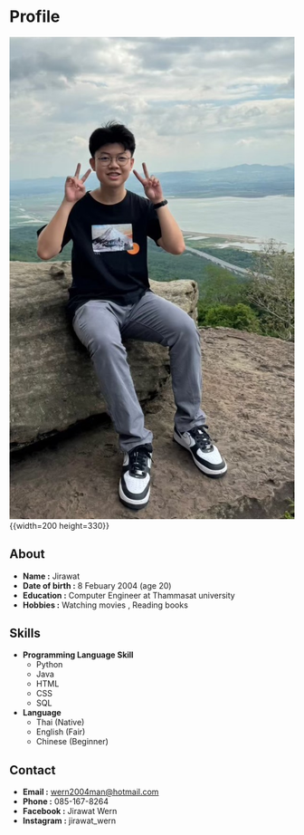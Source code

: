 # Profile
![profile_pic](profile_pic.jpg){{width=200 height=330}}

## About
- **Name :** Jirawat
- **Date of birth :** 8 Febuary 2004 (age 20)
- **Education :** Computer Engineer at Thammasat university
- **Hobbies :** Watching movies , Reading books

## Skills
- **Programming Language Skill** 
    - Python
    - Java
    - HTML
    - CSS
    - SQL
- **Language**
    - Thai (Native)
    - English (Fair)
    - Chinese (Beginner)

## Contact
- **Email :** wern2004man@hotmail.com
- **Phone :** 085-167-8264
- **Facebook :** Jirawat Wern
- **Instagram :** jirawat_wern